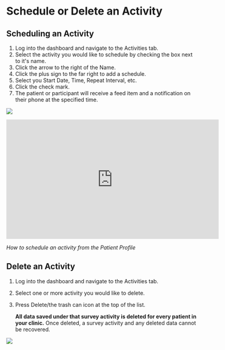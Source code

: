 # Schedule or Delete an Activity

## Scheduling an Activity

1. Log into the dashboard and navigate to the Activities tab.
2. Select the activity you would like to schedule by checking the box next to it's name.
3. Click the arrow to the right of the Name.
4. Click the plus sign to the far right to add a schedule.
5. Select you Start Date, Time, Repeat Interval, etc.
6. Click the check mark.
7. The patient or participant will receive a feed item and a notification on their phone at the specified time.

![](../05-start_here/06-activities/assets/schedule.jpg)

<iframe width="560" height="315" src="https://www.youtube.com/embed/LegFC4ZB1ro" title="YouTube video player" frameborder="0" allow="accelerometer; autoplay; clipboard-write; encrypted-media; gyroscope; picture-in-picture" allowfullscreen></iframe>

*How to schedule an activity from the Patient Profile*

## Delete an Activity

1. Log into the dashboard and navigate to the Activities tab.
2. Select one or more activity you would like to delete.
3. Press Delete/the trash can icon at the top of the list.

    **All data saved under that survey activity is deleted for every patient in your clinic.** 
    Once deleted, a survey activity and any deleted data cannot be recovered. 

![](../05-start_here/06-activities/assets/delete_activities.jpg)
